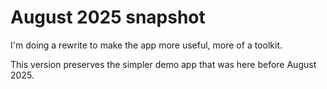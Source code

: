# August 2025 snapshot

I'm doing a rewrite to make the app more useful, more of a toolkit.

This version preserves the simpler demo app that was here before August 2025.

